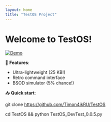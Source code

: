 ```yaml
---
layout: home
title: "TestOS Project"
---
```


# Welcome to TestOS!

[![Demo](https://media.giphy.com/media/your-gif-link.gif)](https://github.com/Timon4ikRU/TestOS)

🚀 **Features**:
- Ultra-lightweight (25 KB!)
- Retro command interface
- BSOD simulator (5% chance!)

📥 **Quick start**:

git clone https://github.com/Timon4ikRU/TestOS

cd TestOS && python TestOS_DevTest_0.0.5.py

